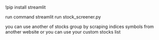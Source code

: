 !pip install streamlit

run command
streamlit run stock_screener.py

you can use another of stocks group by scraping indices symbols from another website or you can use your custom stocks list
